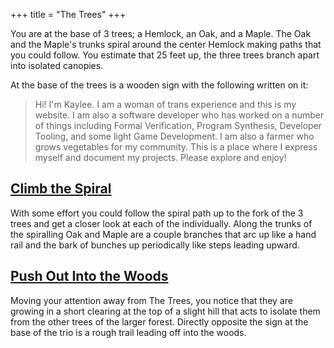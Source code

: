 +++
title = "The Trees"
+++

You are at the base of 3 trees; a Hemlock, an Oak, and a
Maple. The Oak and the Maple's trunks spiral around the
center Hemlock making paths that you could follow. You
estimate that 25 feet up, the three trees branch apart
into isolated canopies.

At the base of the trees is a wooden sign with the following
written on it:

> Hi! I'm Kaylee. I am a woman of trans experience and this
> is my website. I am also a software developer who has
> worked on a number of things including Formal
> Verification, Program Synthesis, Developer Tooling, and
> some light Game Development. I am also a farmer who grows
> vegetables for my community. This is a place where I
> express myself and document my projects. Please explore
> and enjoy!

## [Climb the Spiral](@/trio/_index.md)
With some effort you could follow the spiral path up to the
fork of the 3 trees and get a closer look at each of the
individually. Along the trunks of the spiralling Oak and
Maple are a couple branches that arc up like a hand rail and
the bark of bunches up periodically like steps leading
upward.

## [Push Out Into the Woods](@/woods/_index.md)
Moving your attention away from The Trees, you notice that
they are growing in a short clearing at the top of a slight
hill that acts to isolate them from the other trees of the
larger forest. Directly opposite the sign at the base of the
trio is a rough trail leading off into the woods.
